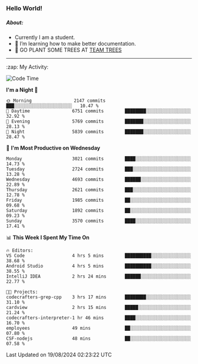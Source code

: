 ### Hello World!

##### About:
- Currently I am a student.
- 🌱 I’m learning how to make better documentation.
- 🌱 GO PLANT SOME TREES AT [TEAM TREES](https://teamtrees.org/)

---
  <summary>:zap: My Activity:</summary>
  
<!--START_SECTION:waka-->
![Code Time](http://img.shields.io/badge/Code%20Time-1%2C412%20hrs%2037%20mins-blue)

**I'm a Night 🦉** 

```text
🌞 Morning                2147 commits        ███░░░░░░░░░░░░░░░░░░░░░░   10.47 % 
🌆 Daytime                6751 commits        ████████░░░░░░░░░░░░░░░░░   32.92 % 
🌃 Evening                5769 commits        ███████░░░░░░░░░░░░░░░░░░   28.13 % 
🌙 Night                  5839 commits        ███████░░░░░░░░░░░░░░░░░░   28.47 % 
```
📅 **I'm Most Productive on Wednesday** 

```text
Monday                   3021 commits        ████░░░░░░░░░░░░░░░░░░░░░   14.73 % 
Tuesday                  2724 commits        ███░░░░░░░░░░░░░░░░░░░░░░   13.28 % 
Wednesday                4693 commits        ██████░░░░░░░░░░░░░░░░░░░   22.89 % 
Thursday                 2621 commits        ███░░░░░░░░░░░░░░░░░░░░░░   12.78 % 
Friday                   1985 commits        ██░░░░░░░░░░░░░░░░░░░░░░░   09.68 % 
Saturday                 1892 commits        ██░░░░░░░░░░░░░░░░░░░░░░░   09.23 % 
Sunday                   3570 commits        ████░░░░░░░░░░░░░░░░░░░░░   17.41 % 
```


📊 **This Week I Spent My Time On** 

```text
🔥 Editors: 
VS Code                  4 hrs 5 mins        ██████████░░░░░░░░░░░░░░░   38.68 % 
Android Studio           4 hrs 5 mins        ██████████░░░░░░░░░░░░░░░   38.55 % 
IntelliJ IDEA            2 hrs 24 mins       ██████░░░░░░░░░░░░░░░░░░░   22.77 % 

🐱‍💻 Projects: 
codecrafters-grep-cpp    3 hrs 17 mins       ████████░░░░░░░░░░░░░░░░░   31.10 % 
cardview                 2 hrs 15 mins       █████░░░░░░░░░░░░░░░░░░░░   21.24 % 
codecrafters-interpreter-1 hr 46 mins        ████░░░░░░░░░░░░░░░░░░░░░   16.70 % 
employees                49 mins             ██░░░░░░░░░░░░░░░░░░░░░░░   07.80 % 
CSF-nodejs               48 mins             ██░░░░░░░░░░░░░░░░░░░░░░░   07.58 % 
```


 Last Updated on 19/08/2024 02:23:22 UTC
<!--END_SECTION:waka-->

